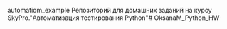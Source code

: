 automatiom_example
Репозиторий для домашних заданий на курсу SkyPro."Автоматизация тестирования Python"# OksanaM_Python_HW